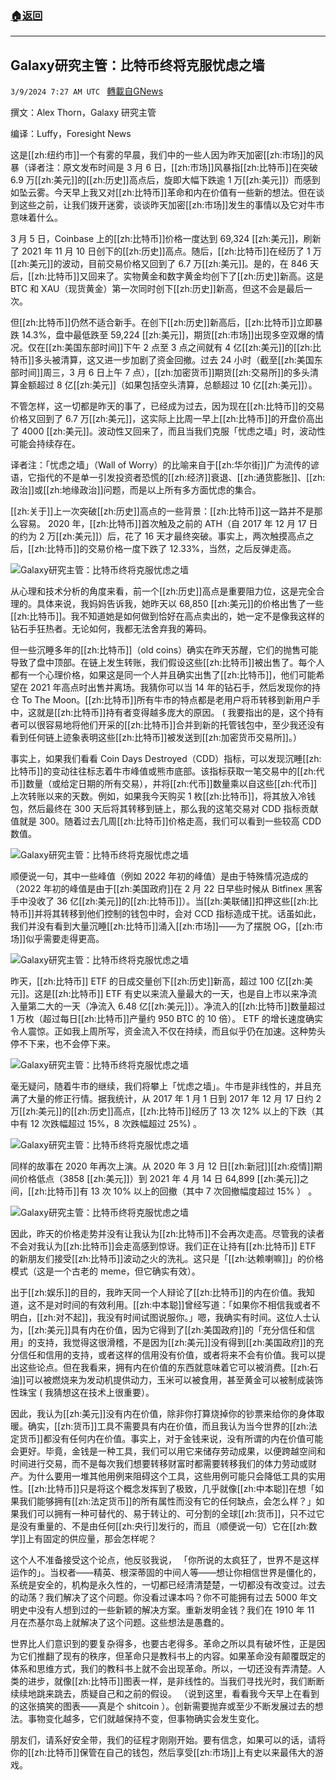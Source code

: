 ###  [:house:返回](README.md)
---


## Galaxy研究主管：比特币终将克服忧虑之墙
`3/9/2024 7:27 AM UTC ` [轉載自GNews](https://gnews.org/articles/2379345)

撰文：Alex Thorn，Galaxy 研究主管

编译：Luffy，Foresight News

这是[[zh:纽约市]]一个有雾的早晨，我们中的一些人因为昨天加密[[zh:市场]]的风暴（译者注：原文发布时间是 3 月 6 日，[[zh:市场]]风暴指[[zh:比特币]]在突破 6.9 万[[zh:美元]]的[[zh:历史]]高点后，旋即大幅下跌逾 1 万[[zh:美元]]）而感到如坠云雾。今天早上我又对[[zh:比特币]]革命和内在价值有一些新的想法。但在谈到这些之前，让我们拨开迷雾，谈谈昨天加密[[zh:市场]]发生的事情以及它对牛市意味着什么。

3 月 5 日，Coinbase 上的[[zh:比特币]]价格一度达到 69,324 [[zh:美元]]，刷新了 2021 年 11 月 10 日创下的[[zh:历史]]高点。随后，[[zh:比特币]]在经历了 1 万[[zh:美元]]的波动，目前交易价格又回到了 6.7 万[[zh:美元]]。是的，在 846 天后，[[zh:比特币]]又回来了。实物黄金和数字黄金均创下了[[zh:历史]]新高。这是 BTC 和 XAU（现货黄金）第一次同时创下[[zh:历史]]新高，但这不会是最后一次。

但[[zh:比特币]]仍然不适合新手。在创下[[zh:历史]]新高后，[[zh:比特币]]立即暴跌 14.3%，盘中最低跌至 59,224 [[zh:美元]]，期货[[zh:市场]]出现多空双爆的情况。仅在[[zh:美国东部时间]]下午 2 点至 3 点之间就有 4 亿[[zh:美元]]的[[zh:比特币]]多头被清算，这又进一步加剧了资金回撤。过去 24 小时（截至[[zh:美国东部时间]]周三，3 月 6 日上午 7 点），[[zh:加密货币]]期货[[zh:交易所]]的多头清算金额超过 8 亿[[zh:美元]]（如果包括空头清算，总额超过 10 亿[[zh:美元]]）。

不管怎样，这一切都是昨天的事了，已经成为过去，因为现在[[zh:比特币]]的交易价格又回到了 6.7 万[[zh:美元]]，这实际上比周一早上[[zh:比特币]]的开盘价高出了 4000 [[zh:美元]]。波动性又回来了，而且当我们克服「忧虑之墙」时，波动性可能会持续存在。

译者注：「忧虑之墙」（Wall of Worry）的比喻来自于[[zh:华尔街]]广为流传的谚语，它指代的不是单一引发投资者恐慌的[[zh:经济]]衰退、[[zh:通货膨胀]]、[[zh:政治]]或[[zh:地缘政治]]问题，而是以上所有多方面忧虑的集合。

[[zh:关于]]上一次突破[[zh:历史]]高点的一些背景：[[zh:比特币]]这一路并不是那么容易。 2020 年，[[zh:比特币]]首次触及之前的 ATH（自 2017 年 12 月 17 日的约为 2 万[[zh:美元]]）后，花了 16 天才最终突破。事实上，两次触摸高点之后，[[zh:比特币]]的交易价格一度下跌了 12.33%，当然，之后反弹走高。

![Galaxy研究主管：比特币终将克服忧虑之墙](https://cdn-img.panewslab.com//panews/2022/3/9/images/c5625ac93a43d19b253d8bb7013db46c. "Galaxy研究主管：比特币终将克服忧虑之墙")

从心理和技术分析的角度来看，前一个[[zh:历史]]高点是重要阻力位，这是完全合理的。具体来说，我妈妈告诉我，她昨天以 68,850 [[zh:美元]]的价格出售了一些[[zh:比特币]]。我不知道她是如何做到恰好在高点卖出的，她一定不是像我这样的钻石手狂热者。无论如何，我都无法舍弃我的筹码。

但一些沉睡多年的[[zh:比特币]]（old coins）确实在昨天苏醒，它们的抛售可能导致了盘中顶部。​​​​​​​​​​​​​​​​​​​​​​​​​在链上发生转账，我们假设这些[[zh:比特币]]被出售了。每个人都有一个心理价格，如果这是同一个人并且确实出售了[[zh:比特币]]，他们可能希望在 2021 年高点时出售并离场。我猜你可以当 14 年的钻石手，然后发现你的持仓 To The Moon。[[zh:比特币]]所有牛市的特点都是老用户将币转移到新用户手中，这就是[[zh:比特币]]持有者变得越多庞大的原因。 ( 我要指出的是，这个持有者可以很容易地将他们开采的[[zh:比特币]]合并到新的托管钱包中，至少我还没有看到任何链上迹象表明这些[[zh:比特币]]被发送到[[zh:加密货币交易所]]。）

事实上，如果我们看看 Coin Days Destroyed（CDD）指标，可以发现沉睡[[zh:比特币]]的变动往往标志着牛市峰值或熊市底部。该指标获取一笔交易中的[[zh:代币]]数量（或给定日期的所有交易），并将[[zh:代币]]数量乘以自这些[[zh:代币]]上次转账以来的天数。例如，如果我今天购买 1 枚[[zh:比特币]]，将其放入冷钱包，然后最终在 300 天后将其转移到链上，那么我的这笔交易对 CDD 指标贡献值就是 300。随着过去几周[[zh:比特币]]价格走高，我们可以看到一些较高 CDD 数值。

![Galaxy研究主管：比特币终将克服忧虑之墙](https://cdn-img.panewslab.com//panews/2022/3/9/images/9a2fc5883ff962a02f376f37b0b07800. "Galaxy研究主管：比特币终将克服忧虑之墙")

顺便说一句，其中一些峰值（例如 2022 年初的峰值）是由于特殊情况造成的（2022 年初的峰值是由于[[zh:美国政府]]在 2 月 22 日早些时候从 Bitfinex 黑客手中没收了 36 亿[[zh:美元]]的[[zh:比特币]]）。当[[zh:美联储]]扣押这些[[zh:比特币]]并将其转移到他们控制的钱包中时，会对 CCD 指标造成干扰。话虽如此，我们并没有看到大量沉睡[[zh:比特币]]涌入[[zh:市场]]——为了摆脱 OG，[[zh:市场]]似乎需要走得更高。

![Galaxy研究主管：比特币终将克服忧虑之墙](https://cdn-img.panewslab.com//panews/2022/3/9/images/e8bd9a8cad846c5077d078d7c7788b5f. "Galaxy研究主管：比特币终将克服忧虑之墙")

昨天，[[zh:比特币]] ETF 的日成交量创下[[zh:历史]]新高，超过 100 亿[[zh:美元]]。这是[[zh:比特币]] ETF 有史以来流入量最大的一天，也是自上市以来净流入量第二大的一天（净流入 6.48 亿[[zh:美元]]）。净流入的[[zh:比特币]]数量超过 1 万枚（超过每日[[zh:比特币]]产量约 950 BTC 的 10 倍）。 ETF 的增长速度确实令人震惊。正如我上周所写，资金流入不仅在持续，而且似乎仍在加速。这种势头停不下来，也不会停下来。

![Galaxy研究主管：比特币终将克服忧虑之墙](https://cdn-img.panewslab.com//panews/2022/3/9/images/764ce147fea23fc72fe33bf239d29d45. "Galaxy研究主管：比特币终将克服忧虑之墙")

毫无疑问，随着牛市的继续，我们将攀上「忧虑之墙」。牛市是非线性的，并且充满了大量的修正行情。据我统计，从 2017 年 1 月 1 日到 2017 年 12 月 17 日约 2 万[[zh:美元]]的[[zh:历史]]高点，[[zh:比特币]]经历了 13 次 12% 以上的下跌（其中有 12 次跌幅超过 15%，8 次跌幅超过 25%) 。

![Galaxy研究主管：比特币终将克服忧虑之墙](https://cdn-img.panewslab.com//panews/2022/3/9/images/6603273a70f910d3f2a846bb1873f034. "Galaxy研究主管：比特币终将克服忧虑之墙")

同样的故事在 2020 年再次上演。从 2020 年 3 月 12 日[[zh:新冠]][[zh:疫情]]期间价格低点（3858 [[zh:美元]]）到 2021 年 4 月 14 日 64,899 [[zh:美元]]之间，[[zh:比特币]]有 13 次 10% 以上的回撤（其中 7 次回撤幅度超过 15% ） 。

![Galaxy研究主管：比特币终将克服忧虑之墙](https://cdn-img.panewslab.com//panews/2022/3/9/images/e1457d1550c84f33b0470918091681fa. "Galaxy研究主管：比特币终将克服忧虑之墙")

因此，昨天的价格走势并没有让我认为[[zh:比特币]]不会再次走高。尽管我的读者不会对我认为[[zh:比特币]]会走高感到惊讶。我们正在让持有[[zh:比特币]] ETF 的新朋友们接受[[zh:比特币]]波动之火的洗礼。这只是「[[zh:达赖喇嘛]]」的价格模式（这是一个古老的 meme，但它确实有效）。

出于[[zh:娱乐]]的目的，我昨天同一个人辩论了[[zh:比特币]]的内在价值。我知道，这不是对时间的有效利用。[[zh:中本聪]]曾经写道：「如果你不相信我或者不明白，[[zh:对不起]]，我没有时间试图说服你。」嗯，我确实有时间。这位人士认为，[[zh:美元]]具有内在价值，因为它得到了[[zh:美国政府]]的「充分信任和信用」的支持，我觉得这很滑稽，不是因为[[zh:美元]]没有得到[[zh:美国政府]]的充分信任和信用的支持，或者这样的信用没有价值，或者将来不会有价值。我可以提出这些论点。但在我看来，拥有内在价值的东西就意味着它可以被消费。[[zh:石油]]可以被燃烧来为发动机提供动力，玉米可以被食用，甚至黄金可以被制成装饰性珠宝 ( 我猜想这在技术上很重要）。

因此，我认为[[zh:美元]]没有内在价值，除非你打算烧掉你的钞票来给你的身体取暖。确实，[[zh:货币]]工具不需要具有内在价值，而且我认为当今世界的[[zh:法定货币]]都没有任何内在价值。事实上，对于金钱来说，没有所谓的内在价值可能会更好。毕竟，金钱是一种工具，我们可以用它来储存劳动成果，以便跨越空间和时间进行交易，而不是每次我们想要转移财富时都需要转移我们的体力劳动或财产。为什么要用一堆其他用例来阻碍这个工具，这些用例可能只会降低工具的实用性。[[zh:比特币]]只是将这个概念发挥到了极致，几乎就像[[zh:中本聪]]在想「如果我们能够拥有[[zh:法定货币]]的所有属性而没有它的任何缺点，会怎么样？」如果我们可以拥有一种可替代的、易于转让的、可分割的全球[[zh:货币]]，只不过它是没有重量的、不是由任何[[zh:央行]]发行的，而且（顺便说一句）它在[[zh:数学]]上有固定的供应量，那会怎样呢？

这个人不准备接受这个论点，他反驳我说， 「你所说的太疯狂了，世界不是这样运作的」。当权者——精英、根深蒂固的中间人等——想让你相信世界是僵化的，系统是安全的，机构是永久性的，一切都已经清清楚楚，一切都没有改变过。过去的动荡？我们解决了这个问题。你没看过课本吗？你不可能拥有过去 5000 年文明史中没有人想到过的一些新颖的解决方案。重新发明金钱？我们在 1910 年 11 月在杰基尔岛上就解决了这个问题。这些想法是愚蠢的。

世界比人们意识到的要复杂得多，也要古老得多。革命之所以具有破坏性，正是因为它们推翻了现有的秩序，但革命只是教科书上的内容。如果革命没有颠覆既定的体系和思维方式，我们的教科书上就不会出现革命。所以，一切还没有弄清楚。人类的进步，就像[[zh:比特币]]图表一样，是非线性的。当我们寻找光时，我们断断续续地跳来跳去，质疑自己和之前的假设。 （说到这里，看看我今天早上在看到的这张搞笑的图表——真是个 shitcoin ）。创新需要抛弃或至少不断发展过去的想法。事物变化越多，它们就越保持不变，但事物确实会发生变化。

朋友们，请系好安全带，我们的征程才刚刚开始。要有信念，如果可以的话，请将你的[[zh:比特币]]保管在自己的钱包，然后享受[[zh:市场]]上有史以来最伟大的游戏。
